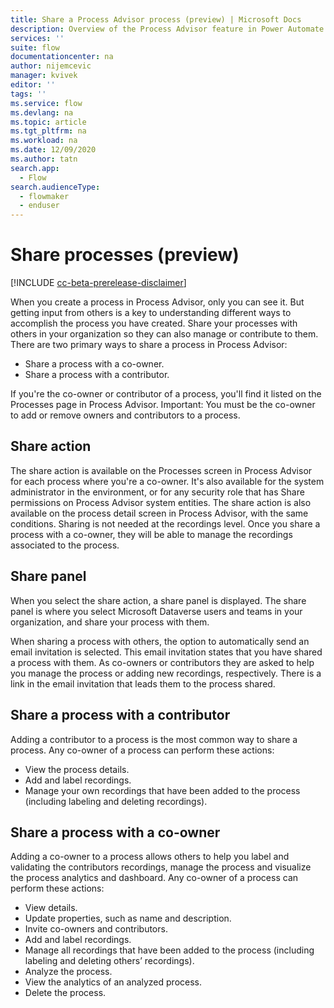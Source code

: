 ```yaml
---
title: Share a Process Advisor process (preview) | Microsoft Docs
description: Overview of the Process Advisor feature in Power Automate.
services: ''
suite: flow
documentationcenter: na
author: nijemcevic 
manager: kvivek
editor: ''
tags: ''
ms.service: flow
ms.devlang: na
ms.topic: article
ms.tgt_pltfrm: na
ms.workload: na
ms.date: 12/09/2020
ms.author: tatn
search.app: 
  - Flow
search.audienceType: 
  - flowmaker
  - enduser
---
```

# Share processes (preview)

[!INCLUDE [cc-beta-prerelease-disclaimer](includes/cc-beta-prerelease-disclaimer.md)]

When you create a process in Process Advisor, only you can see it. But getting input from others is a key to understanding different ways to accomplish the process you have created. Share your processes with others in your organization so they can also manage or contribute to them. There are two primary ways to share a process in Process Advisor:

- Share a process with a co-owner.
- Share a process with a contributor.

If you're the co-owner or contributor of a process, you'll find it listed on the Processes page in Process Advisor.
Important: You must be the co-owner to add or remove owners and contributors to a process.

## Share action

The share action is available on the Processes screen in Process Advisor for each process where you're a co-owner. It's also available for the system administrator in the environment, or for any security role that has Share permissions on Process Advisor system entities.
The share action is also available on the process detail screen in Process Advisor, with the same conditions. 
Sharing is not needed at the recordings level. Once you share a process with a co-owner, they will be able to manage the recordings associated to the process.

## Share panel

When you select the share action, a share panel is displayed. The share panel is where you select Microsoft Dataverse users and teams in your organization, and share your process with them.

When sharing a process with others, the option to automatically send an email invitation is selected. This email invitation states that you have shared a process with them. As co-owners or contributors they are asked to help you manage the process or adding new recordings, respectively. There is a link in the email invitation that leads them to the process shared.

## Share a process with a contributor

Adding a contributor to a process is the most common way to share a process. Any co-owner of a process can perform these actions:

- View the process details.
- Add and label recordings.
- Manage your own recordings that have been added to the process (including labeling and deleting recordings).

## Share a process with a co-owner

Adding a co-owner to a process allows others to help you label and validating the contributors recordings, manage the process and visualize the process analytics and dashboard. Any co-owner of a process can perform these actions:

- View  details.
- Update properties, such as name and description.
- Invite co-owners and contributors.
- Add and label recordings.
- Manage all recordings that have been added to the process (including labeling and deleting others’ recordings).
- Analyze the process.
- View the analytics of an analyzed process.
- Delete the process.
